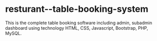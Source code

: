 # resturant--table-booking-system
This is the complete table booking software including admin, subadmin dashboard using technology HTML, CSS, Javascript, Bootstrap, PHP, MySQL.
